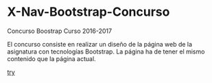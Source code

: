 # X-Nav-Bootstrap-Concurso
Concurso Boostrap Curso 2016-2017

El concurso consiste en realizar un diseño de la página web de la asignatura con tecnologías Bootstrap. La página ha de tener el mismo contenido que la página actual.

[try](https://scantero.github.io/X-Nav-Bootstrap-Concurso/index.html)
